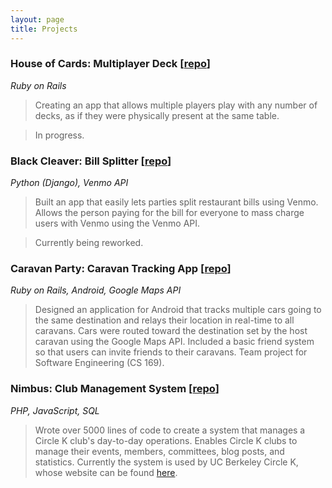 ```yaml
---
layout: page
title: Projects
---
```


### House of Cards: Multiplayer Deck [[repo](https://github.com/thejerrybao/houseofcards)]
*Ruby on Rails*
>Creating an app that allows multiple players play with any number of decks, as if they were physically present at the same table.

>In progress.

### Black Cleaver: Bill Splitter [[repo](https://github.com/thejerrybao/blackcleaver)]
*Python (Django), Venmo API*
>Built an app that easily lets parties split restaurant bills using Venmo. Allows the person paying for the bill for everyone to mass charge users with Venmo using the Venmo API. 

>Currently being reworked.

### Caravan Party: Caravan Tracking App [[repo](https://github.com/thejerrybao/CaravanParty)]
*Ruby on Rails, Android, Google Maps API*
>Designed an application for Android that tracks multiple cars going to the same destination and relays their location in real-time to all caravans. Cars were routed toward the destination set by the host caravan using the Google Maps API. Included a basic friend system so that users can invite friends to their caravans. Team project for Software Engineering (CS 169).

### Nimbus: Club Management System [[repo](https://github.com/thejerrybao/Nimbus)]
*PHP, JavaScript, SQL*
>Wrote over 5000 lines of code to create a system that manages a Circle K club's day-to-day operations. Enables Circle K clubs to manage their events, members, committees, blog posts, and statistics. Currently the system is used by UC Berkeley Circle K, whose website can be found [here](www.ucbcki.org).


